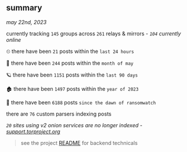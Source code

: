 
## summary
_may 22nd, 2023_

currently tracking `145` groups across `261` relays & mirrors - _`104` currently online_

⏲ there have been `21` posts within the `last 24 hours`

🦈 there have been `244` posts within the `month of may`

🪐 there have been `1151` posts within the `last 90 days`

🏚 there have been `1497` posts within the `year of 2023`

🦕 there have been `6188` posts `since the dawn of ransomwatch`

there are `76` custom parsers indexing posts

_`20` sites using v2 onion services are no longer indexed - [support.torproject.org](https://support.torproject.org/onionservices/v2-deprecation/)_

> see the project [README](https://github.com/joshhighet/ransomwatch#ransomwatch--) for backend technicals
